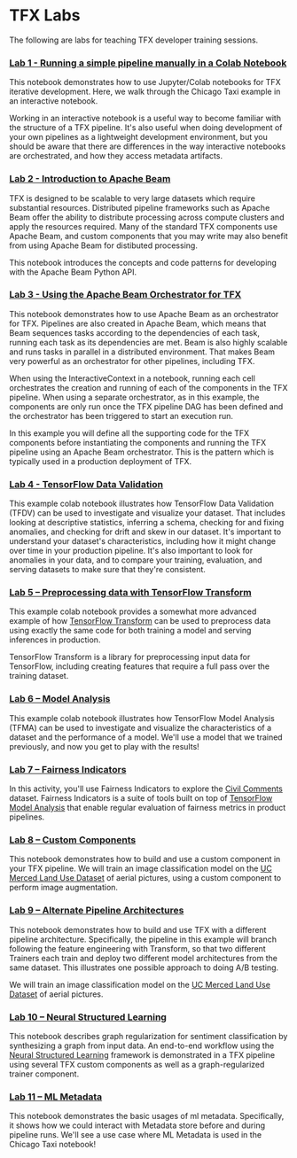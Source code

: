 # TFX Labs

The following are labs for teaching TFX developer training sessions.

### [Lab 1 - Running a simple pipeline manually in a Colab Notebook](https://colab.sandbox.google.com/github/tensorflow/workshops/blob/master/tfx_labs/Lab_1_Pipeline_in_Colab.ipynb)

This notebook demonstrates how to use Jupyter/Colab notebooks for TFX iterative development. Here, we walk through the Chicago Taxi example in an interactive notebook.

Working in an interactive notebook is a useful way to become familiar with the structure of a TFX pipeline. It's also useful when doing development of your own pipelines as a lightweight development environment, but you should be aware that there are differences in the way interactive notebooks are orchestrated, and how they access metadata artifacts.

### [Lab 2 - Introduction to Apache Beam](https://colab.sandbox.google.com/github/tensorflow/workshops/blob/master/tfx_labs/Lab_2_Intro_to_Apache_Beam.ipynb)

TFX is designed to be scalable to very large datasets which require substantial resources. Distributed pipeline frameworks such as Apache Beam offer the ability to distribute processing across compute clusters and apply the resources required. Many of the standard TFX components use Apache Beam, and custom components that you may write may also benefit from using Apache Beam for distibuted processing.

This notebook introduces the concepts and code patterns for developing with the Apache Beam Python API.

### [Lab 3 - Using the Apache Beam Orchestrator for TFX](https://colab.sandbox.google.com/github/tensorflow/workshops/blob/master/tfx_labs/Lab_3_Beam_Orchestrator.ipynb)

This notebook demonstrates how to use Apache Beam as an orchestrator for TFX. Pipelines are also created in Apache Beam, which means that Beam sequences tasks according to the dependencies of each task, running each task as its dependencies are met. Beam is also highly scalable and runs tasks in parallel in a distributed environment. That makes Beam very powerful as an orchestrator for other pipelines, including TFX.

When using the InteractiveContext in a notebook, running each cell orchestrates the creation and running of each of the components in the TFX pipeline. When using a separate orchestrator, as in this example, the components are only run once the TFX pipeline DAG has been defined and the orchestrator has been triggered to start an execution run.

In this example you will define all the supporting code for the TFX components before instantiating the components and running the TFX pipeline using an Apache Beam orchestrator. This is the pattern which is typically used in a production deployment of TFX.

### [Lab 4 - TensorFlow Data Validation](https://colab.sandbox.google.com/github/tensorflow/workshops/blob/master/tfx_labs/Lab_4_Data_Validation.ipynb)

This example colab notebook illustrates how TensorFlow Data Validation (TFDV) can be used to investigate and visualize your dataset. That includes looking at descriptive statistics, inferring a schema, checking for and fixing anomalies, and checking for drift and skew in our dataset. It's important to understand your dataset's characteristics, including how it might change over time in your production pipeline. It's also important to look for anomalies in your data, and to compare your training, evaluation, and serving datasets to make sure that they're consistent.

### [Lab 5 – Preprocessing data with TensorFlow Transform](https://colab.sandbox.google.com/github/tensorflow/workshops/blob/master/tfx_labs/Lab_5_TensorFlow_Transform.ipynb)

This example colab notebook provides a somewhat more advanced example of how [TensorFlow Transform](https://www.tensorflow.org/tfx/transform/) can be used to preprocess data using exactly the same code for both training a model and serving inferences in production.

TensorFlow Transform is a library for preprocessing input data for TensorFlow, including creating features that require a full pass over the training dataset.

### [Lab 6 – Model Analysis](https://colab.sandbox.google.com/github/tensorflow/workshops/blob/master/tfx_labs/Lab_6_Model_Analysis.ipynb)

This example colab notebook illustrates how TensorFlow Model Analysis (TFMA) can be used to investigate and visualize the characteristics of a dataset and the performance of a model. We'll use a model that we trained previously, and now you get to play with the results!

### [Lab 7 – Fairness Indicators](https://colab.sandbox.google.com/github/tensorflow/workshops/blob/master/tfx_labs/Lab_7_Fairness_Indicators.ipynb)

In this activity, you'll use Fairness Indicators to explore the [Civil Comments](https://www.kaggle.com/c/jigsaw-unintended-bias-in-toxicity-classification) dataset. Fairness Indicators is a suite of tools built on top of [TensorFlow Model Analysis](https://www.tensorflow.org/tfx/model_analysis/get_started) that enable regular evaluation of fairness metrics in product pipelines.

### [Lab 8 – Custom Components](https://colab.sandbox.google.com/github/tensorflow/workshops/blob/master/tfx_labs/Lab_8_Custom_Components.ipynb)

This notebook demonstrates how to build and use a custom component in your TFX pipeline. We will train an image classification model on the [UC Merced Land Use Dataset](http://weegee.vision.ucmerced.edu/datasets/landuse.html) of aerial pictures, using a custom component to perform image augmentation.

### [Lab 9 – Alternate Pipeline Architectures](https://colab.sandbox.google.com/github/tensorflow/workshops/blob/master/tfx_labs/Lab_9_Alternate_Pipeline_Architectures.ipynb)

This notebook demonstrates how to build and use TFX with a different pipeline architecture.  Specifically, the pipeline in this example will branch following the feature engineering with Transform, so that two different Trainers each train and deploy two different model architectures from the same dataset.  This illustrates one possible approach to doing A/B testing.

We will train an image classification model on the [UC Merced Land Use Dataset](http://weegee.vision.ucmerced.edu/datasets/landuse.html) of aerial pictures.

### [Lab 10 – Neural Structured Learning](https://colab.sandbox.google.com/github/tensorflow/workshops/blob/master/tfx_labs/Lab_10_Neural_Structured_Learning.ipynb)

This notebook describes graph regularization for sentiment classification by synthesizing a graph from input data. An end-to-end workflow using the [Neural Structured Learning](https://www.tensorflow.org/neural_structured_learning) framework is demonstrated in a TFX pipeline using several TFX custom components as well as a graph-regularized trainer component.

### [Lab 11 – ML Metadata](https://colab.sandbox.google.com/github/tensorflow/workshops/blob/master/tfx_labs/Lab_11_ML_Metadata.ipynb)

This notebook demonstrates the basic usages of ml metadata. Specifically, it shows how we could interact with Metadata store before and during pipeline runs. We'll see a use case where ML Metadata is used in the Chicago Taxi notebook!
